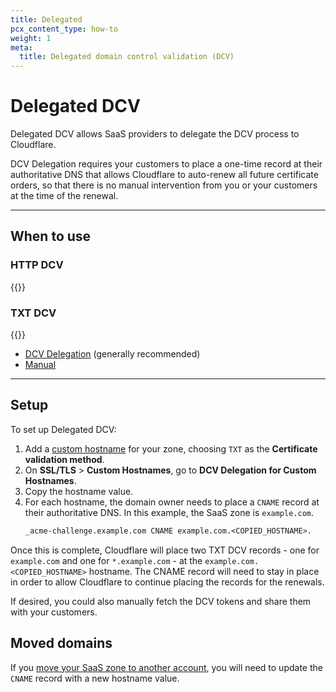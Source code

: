 ```yaml
---
title: Delegated
pcx_content_type: how-to
weight: 1
meta:
  title: Delegated domain control validation (DCV)
---
```


# Delegated DCV

Delegated DCV allows SaaS providers to delegate the DCV process to Cloudflare.

DCV Delegation requires your customers to place a one-time record at their authoritative DNS that allows Cloudflare to auto-renew all future certificate orders, so that there is no manual intervention from you or your customers at the time of the renewal.

---

## When to use

### HTTP DCV

{{<render file="_http-dcv-situation.md">}}

### TXT DCV

{{<render file="_txt-dcv-situation.md">}}
<br/>

- [DCV Delegation](#setup) (generally recommended)
- [Manual](/cloudflare-for-platforms/cloudflare-for-saas/security/certificate-management/issue-and-validate/validate-certificates/txt/)

---

## Setup

To set up Delegated DCV:

1. Add a [custom hostname](/cloudflare-for-platforms/cloudflare-for-saas/domain-support/create-custom-hostnames/) for your zone, choosing `TXT` as the **Certificate validation method**.
2. On **SSL/TLS** > **Custom Hostnames**, go to **DCV Delegation for Custom Hostnames**.
3. Copy the hostname value.
4. For each hostname, the domain owner needs to place a `CNAME` record at their authoritative DNS. In this example, the SaaS zone is `example.com`.
    ```txt
    _acme-challenge.example.com CNAME example.com.<COPIED_HOSTNAME>.
    ```

Once this is complete, Cloudflare will place two TXT DCV records - one for `example.com` and one for `*.example.com` - at the `example.com.<COPIED_HOSTNAME>` hostname. The CNAME record will need to stay in place in order to allow Cloudflare to continue placing the records for the renewals.

If desired, you could also manually fetch the DCV tokens and share them with your customers.

## Moved domains

 If you [move your SaaS zone to another account](/fundamentals/setup/manage-domains/move-domain/), you will need to update the `CNAME` record with a new hostname value.

